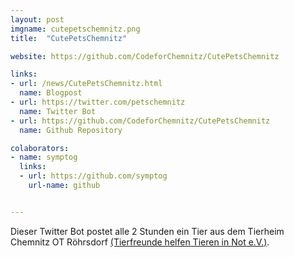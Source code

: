 ```yaml
---
layout: post
imgname: cutepetschemnitz.png
title:  "CutePetsChemnitz"

website: https://github.com/CodeforChemnitz/CutePetsChemnitz

links:
- url: /news/CutePetsChemnitz.html
  name: Blogpost
- url: https://twitter.com/petschemnitz
  name: Twitter Bot
- url: https://github.com/CodeforChemnitz/CutePetsChemnitz
  name: Github Repository

colaborators:
- name: symptog
  links:
  - url: https://github.com/symptog
    url-name: github


---
```


Dieser Twitter Bot postet alle 2 Stunden ein Tier aus dem Tierheim Chemnitz OT Röhrsdorf [(Tierfreunde helfen Tieren in Not e.V.)](http://www.tierfreunde-helfen.de/).
